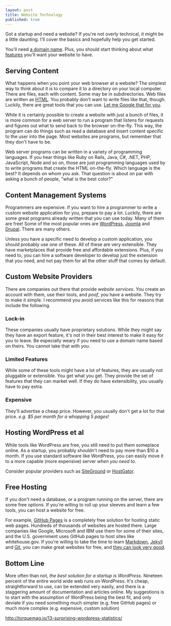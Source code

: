 ```yaml
---
layout: post
title: Website Technology
published: true
---
```




Got a startup and need a website?  If you're not overly technical, it might be a little daunting.  I'll cover the basics and hopefully help you get started.

You'll need [a domain name](/startup-domain-name/).  Plus, you should start thinking about what [features](/your-website-platform/) you'll want your website to have. 

## Serving Content

What happens when you point your web browser at a website? The simplest way to think about it is to compare it to a directory on your local computer.  There are files, each with content.  Some may be in subdirectories.  Web files are written as [HTML](http://www.w3schools.com/html/). You probably don't want to write files like that, though.  Luckily, there are great tools that you can use.  [Let me Google that for you](http://lmgtfy.com/?q=free+html+editor).

While it is certainly possible to create a website with just a bunch of files, it is more common for a web server to run a program that listens for requests and figures out what to send back to the browser on-the-fly.  This way, the program can do things such as read a database and insert content specific to the user into the page.  Most websites are programs, but remember that they don't have to be.

Web server programs can be written in a variety of programming languages.  If you hear things like Ruby on Rails, Java, C#, .NET, PHP, JavaScript, Node and so on, those are just programming languages used by to write programs that create the HTML on-the-fly.  Which language is the best?  It depends on whom you ask. That question is about on par with asking a bunch of people, "what is the best color?" 


## Content Management Systems

Programmers are expensive. If you want to hire a programmer to write a custom website application for you, prepare to pay a lot.  Luckily, there are some great programs already written that you can use today.  Many of them are free!  Some of the most popular ones are [WordPress](https://wordpress.org/), [Joomla](http://www.joomla.org/) and [Drupal](https://www.drupal.org/).  There are many others.

Unless you have a specific need to develop a custom application, you should probably use one of these.  All of these are very extensible.  They have marketplaces that provide free and affordable extensions.  Plus, if you need to, you can hire a software developer to develop just the extension that you need, and not pay them for all the other stuff that comes by default.


## Custom Website Providers

There are companies out there that provide _website services_. You create an account with them, use their tools, and _poof_, you have a website. They try to make it simple. I recommend you avoid services like this for reasons that include the following.

### Lock-in

These companies usually have proprietary solutions.  While they might say they have an export feature, it's not in their best interest to make it easy for you to leave.  Be especially weary if you need to use a domain name based on theirs.  You cannot take that with you.

### Limited Features

While some of these tools might have a lot of features, they are usually not pluggable or extensible.  You get what you get.  They provide the set of features that they can market well.  If they do have extensibility, you usually have to pay extra.

### Expensive

They'll advertise a cheap price.  However, you usually don't get a lot for that price. _e.g. $5 per month for a whopping 5 pages!_


## Hosting WordPress et al

While tools like WordPress are free, you still need to put them someplace online.  As a startup, you probably shouldn't need to pay more than $10 a month.  If you use standard software like WordPress, you can easily move it to a more capable (more expensive) server _when you need to_.

Consider popular providers such as [SiteGround](https://www.siteground.com/) or [HostGator](http://www.hostgator.com/).


## Free Hosting

If you don't need a database, or a program running on the server, there are some free options.  If you're willing to roll up your sleeves and learn a few tools, you can host a website for free. 

For example, [GitHub Pages](https://pages.github.com/) is a completely free solution for hosting static web pages. Hundreds of thousands of websites are hosted there. Large companies like Google, Microsoft and IBM use them for some of their sites, and the U.S. government uses GitHub pages to host sites like whitehouse.gov. If you're willing to take the time to learn [Markdown](http://whatismarkdown.com/), [Jekyll](http://jekyllrb.com/) and [Git](https://git-scm.com/), you can make great websites for free, and [they can look very good](https://www.google.com/#q=free+jekyll+themes).


## Bottom Line

More often than not, _the best solution for a startup is WordPress_.  Nineteen percent of the entire world wide web runs on WordPress. It's cheap, straightforward to use, can be extended very easily, and there is a staggering amount of documentation and articles online.  My suggestions is to start with the assumption of WordPress being the best fit, and only deviate if you need something much simpler (e.g. free GitHub pages) or much more complex (e.g. expensive, custom solution)

http://torquemag.io/13-surprising-wordpress-statistics/





